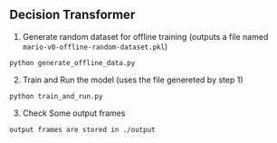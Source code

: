 ## Decision Transformer

1. Generate random dataset for offline training (outputs  a file named `mario-v0-offline-random-dataset.pkl`)
```
python generate_offline_data.py
```

2. Train and Run the model (uses the file genereted by step 1)
```
python train_and_run.py
```

3. Check Some output frames
```
output frames are stored in ./output
```
